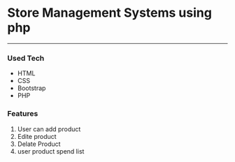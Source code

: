 # Store Management Systems using php
---
### Used Tech
- HTML
- CSS
- Bootstrap
- PHP 

### Features
1. User can add product
2. Edite product
3. Delate Product
4. user product spend list

